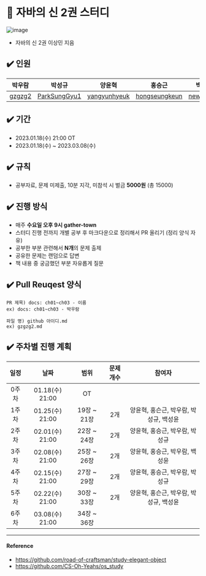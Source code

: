 # 📌 자바의 신 2권 스터디
![image](https://user-images.githubusercontent.com/56028408/210190251-af8b49ff-99d9-4a42-825e-af71a46f7385.png)
- 자바의 신 2권 이상민 지음

## ✔️ 인원
| 박우람 | 박성규 | 양윤혁 | 홍승근 | 백성윤 |
| ---| --- | --- | --- | ---- |
| [gzgzg2](https://github.com/gzgzg2)|[ParkSungGyu1](https://github.com/ParkSungGyu1)|[yangyunhyeuk](https://github.com/yangyunhyeuk) |[hongseungkeun](https://github.com/orgs/book-kitty/people/hongseungkeun) |[newbiebsy](https://github.com/newbiebsy) |
## ✔️ 기간
- 2023.01.18(수) 21:00 OT
- 2023.01.18(수) ~ 2023.03.08(수)

## ✔️ 규칙
- 공부자료, 문제 미제출, 10분 지각, 미참석 시 벌금 **5000원** (총 15000)

## ✔️ 진행 방식
- 매주 **수요일 오후 9시 gather-town**
- 스터디 진행 전까지 개별 공부 후 마크다운으로 정리해서 PR 올리기 (정리 양식 자유)
- 공부한 부분 관련해서 **N개**의 문제 출제
- 공유한 문제는 랜덤으로 답변
- 책 내용 중 궁금했던 부분 자유롭게 질문

## ✔️ Pull Reuqest 양식
```text
PR 제목) docs: ch01~ch03 - 이름
ex) docs: ch01~ch03 - 박우람

파일 명) github 아이디.md
ex) gzgzg2.md
```

## ✔️ 주차별 진행 계획
|일정|날짜|범위|문제 개수|참여자
|:--:|:--:|:--:|:--:|:--:|
|0주차| 01.18(수) 21:00|OT|| 
|1주차| 01.25(수) 21:00|19장 ~ 21장| 2개| 양윤혁, 홍슨근, 박우람, 박성규, 백성윤|
|2주차| 02.01(수) 21:00| 22장 ~ 24장| 2개| 양윤혁, 홍승근, 박우람, 박성규|
|3주차| 02.08(수) 21:00| 25장 ~ 26장| 2개 |양윤혁, 홍승근, 박우람, 백성윤 |
|4주차| 02.15(수) 21:00| 27장 ~ 29장| 2개 |양윤혁, 홍승근, 박우람, 박성규|
|5주차| 02.22(수) 21:00| 30장 ~ 33장| 2개 |양윤혁, 홍슨근, 박우람, 박성규, 백성윤|
|6주차| 03.08(수) 21:00| 34장 ~ 36장|||


---

#### Reference 
- https://github.com/road-of-craftsman/study-elegant-object
- https://github.com/CS-Oh-Yeahs/os_study    
